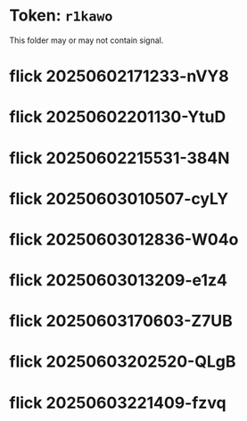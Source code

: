 # Token: `r1kawo`

This folder may or may not contain signal.
# flick 20250602171233-nVY8
# flick 20250602201130-YtuD
# flick 20250602215531-384N
# flick 20250603010507-cyLY
# flick 20250603012836-W04o
# flick 20250603013209-e1z4
# flick 20250603170603-Z7UB
# flick 20250603202520-QLgB
# flick 20250603221409-fzvq
